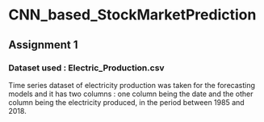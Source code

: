 # CNN_based_StockMarketPrediction
## Assignment 1
### Dataset used : Electric_Production.csv
Time series dataset of electricity production was taken for the forecasting models and it has two columns : one column being the date and the other column being the electricity produced, in the period between 1985 and 2018.

###



